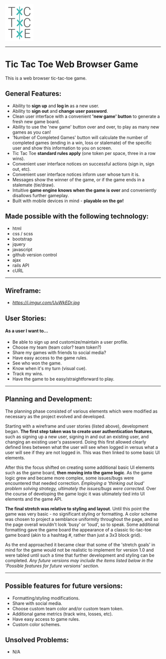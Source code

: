 <img src="public/Tic Tac Toe - Transparent Background.png">

---

# Tic Tac Toe Web Browser Game
   This is a web browser tic-tac-toe game.

## General Features:
  - Ability to **sign up** and **log in** as a new user.
  - Ability to **sign out** and **change user password**.
  - Clean user interface with a convenient **'new game' button** to generate a fresh new game board.
  - Ability to use the 'new game' button over and over, to play as many new games as you can!
  - 'Number of Completed Games' button will calculate the number of completed games (ending in a win, loss or stalemate) of the specific user and show this information to you on screen.
  - Tic Tac Toe **standard rules apply** (one token per space, three in a row wins).
  - Convenient user interface notices on successful actions (sign in, sign out, etc).
  - Convenient user interface notices inform user whose turn it is.
  - Messages show the winner of the game, or if the game ends in a stalemate (tie/draw).
  - Intuitive **game engine knows when the game is over** and conveniently disallows further gameplay.
  - Built with mobile devices in mind - **playable on the go!**

## Made possible with the following technology:
  - html
  - css / scss
  - bootstrap
  - jquery
  - javascript
  - github version control
  - ajax
  - rails API
  - cURL

---
## Wireframe:
  - *https://i.imgur.com/UuWkEDr.jpg*

## User Stories:
#### As a user I want to...
  - Be able to sign up and customize/maintain a user profile.
  - Choose my team (team color? team token?)
  - Share my games with friends to social media?
  - Have easy access to the game rules.
  - See who won the game.
  - Know when it's my turn (visual cue).
  - Track my wins.
  - Have the game to be easy/straightforward to play.

---
## Planning and Development:
The planning phase consisted of various elements which were modified as necessary as the project evolved and developed.

Starting with a wireframe and user stories (listed above), development began. **The first step taken was to create user authentication features**, such as signing up a new user, signing in and out an existing user, and changing an existing user's password. Doing this first allowed clearly defined lines between what the user will see when logged in versus what a user will see if they are not logged in. This was then linked to some basic UI elements.

After this the focus shifted on creating some additional basic UI elements such as the game board, **then moving into the game logic**. As the game logic grew and became more complex, some issues/bugs were encountered that needed correction. *Employing a 'thinking out loud' problem solving strategy, ultimately the issues/bugs were corrected.* Over the course of developing the game logic it was ultimately tied into UI elements and the game API.

**The final stretch was relative to styling and layout**. Until this point the game was very basic - no significant styling or formatting. A color scheme was chosen to project a semblance uniformity throughout the page, and so the page overall wouldn't look 'busy' or 'loud', so to speak. Some additional formatting gave the game board the appearance of a classic tic-tac-toe game board (akin to a hashtag #, rather than just a 3x3 block grid).

As the end approached it became clear that some of the 'stretch goals' in mind for the game would not be realistic to implement for version 1.0 and were tabled until such a time that further development and styling can be completed. *Any future versions may include the items listed below in the 'Possible features for future versions' section.*

---
## Possible features for future versions:
  - Formatting/styling modifications.
  - Share with social media.
  - Choose custom team color and/or custom team token.
  - Additional game metrics (track wins, losses, etc).
  - Have easy access to game rules.
  - Custom color schemes.

## Unsolved Problems:
  - N/A
